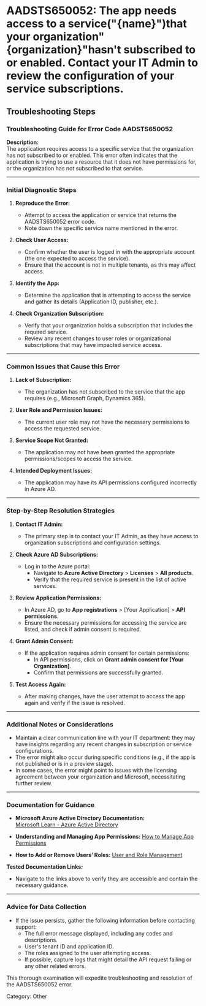 # AADSTS650052: The app needs access to a service(\"{name}\")that your organization\"{organization}\"hasn't subscribed to or enabled. Contact your IT Admin to review the configuration of your service subscriptions.


## Troubleshooting Steps
### Troubleshooting Guide for Error Code AADSTS650052

**Description:**  
The application requires access to a specific service that the organization has not subscribed to or enabled. This error often indicates that the application is trying to use a resource that it does not have permissions for, or the organization has not subscribed to that service.

---

### Initial Diagnostic Steps

1. **Reproduce the Error:** 
   - Attempt to access the application or service that returns the AADSTS650052 error code.
   - Note down the specific service name mentioned in the error.

2. **Check User Access:**
   - Confirm whether the user is logged in with the appropriate account (the one expected to access the service).
   - Ensure that the account is not in multiple tenants, as this may affect access.

3. **Identify the App:** 
   - Determine the application that is attempting to access the service and gather its details (Application ID, publisher, etc.).

4. **Check Organization Subscription:**
   - Verify that your organization holds a subscription that includes the required service.
   - Review any recent changes to user roles or organizational subscriptions that may have impacted service access.

---

### Common Issues that Cause this Error

1. **Lack of Subscription:** 
   - The organization has not subscribed to the service that the app requires (e.g., Microsoft Graph, Dynamics 365).

2. **User Role and Permission Issues:** 
   - The current user role may not have the necessary permissions to access the requested service.

3. **Service Scope Not Granted:** 
   - The application may not have been granted the appropriate permissions/scopes to access the service.

4. **Intended Deployment Issues:** 
   - The application may have its API permissions configured incorrectly in Azure AD.

---

### Step-by-Step Resolution Strategies

1. **Contact IT Admin:**
   - The primary step is to contact your IT Admin, as they have access to organization subscriptions and configuration settings.

2. **Check Azure AD Subscriptions:**
   - Log in to the Azure portal:
     - Navigate to **Azure Active Directory** > **Licenses** > **All products**.
     - Verify that the required service is present in the list of active services.

3. **Review Application Permissions:**
   - In Azure AD, go to **App registrations** > [Your Application] > **API permissions**.
   - Ensure the necessary permissions for accessing the service are listed, and check if admin consent is required.

4. **Grant Admin Consent:**
   - If the application requires admin consent for certain permissions:
     - In API permissions, click on **Grant admin consent for [Your Organization]**.
     - Confirm that permissions are successfully granted.

5. **Test Access Again:**
   - After making changes, have the user attempt to access the app again and verify if the issue is resolved.

---

### Additional Notes or Considerations

- Maintain a clear communication line with your IT department: they may have insights regarding any recent changes in subscription or service configurations.
- The error might also occur during specific conditions (e.g., if the app is not published or is in a preview stage).
- In some cases, the error might point to issues with the licensing agreement between your organization and Microsoft, necessitating further review.

---

### Documentation for Guidance

- **Microsoft Azure Active Directory Documentation:**  
  [Microsoft Learn - Azure Active Directory](https://learn.microsoft.com/en-us/azure/active-directory/)
  
- **Understanding and Managing App Permissions:**
  [How to Manage App Permissions](https://learn.microsoft.com/en-us/azure/active-directory/develop/active-directory-application-permissions)

- **How to Add or Remove Users’ Roles:**
  [User and Role Management](https://learn.microsoft.com/en-us/azure/active-directory/roles/assign-roles-azure-portal)

**Tested Documentation Links:**
- Navigate to the links above to verify they are accessible and contain the necessary guidance.

---

### Advice for Data Collection

- If the issue persists, gather the following information before contacting support:
  - The full error message displayed, including any codes and descriptions.
  - User's tenant ID and application ID.
  - The roles assigned to the user attempting access.
  - If possible, capture logs that might detail the API request failing or any other related errors.

This thorough examination will expedite troubleshooting and resolution of the AADSTS650052 error.

Category: Other